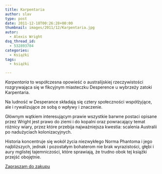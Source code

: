 ```yaml
---
title: Karpentaria
author: slav
type: post
date: 2011-12-18T00:26:28+00:00
thumbnail: images/2011/12/Karpentaria.jpg
autor:
  - Alexis Wright
dsq_thread_id:
  - 532893784
categories:
  - Książki
tags:
  - książki

---
```

_Karpentaria_ to współczesna opowieść o australijskiej rzeczywistości rozgrywająca się w fikcyjnym miasteczku Desperence u wybrzeży zatoki Karpentaria.

Na ludność w Desperance składają się cztery społeczności współżyjące, ale i rywalizujące ze sobą o wpływy i znaczenie.

Głównym wątkiem interesującym prawie wszystkie barwne postaci opisane przez Wright jest prawo do ziemi i do kopalni oraz powracający temat różnicy wiary, przez które przebija najważniejsza kwestia: scalenia Australii po nadużyciach kolonizacyjnych.

<!--more-->

Historia koncentruje się wokół życia niezwykłego Norma Phantoma i jego najbliższych, jednak i pozostałym bohaterom nie brak wyrazistości, głębi i aury mglistej tajemniczości, które sprawiają, że trudno obok tej książki przejść obojętnie.

[Zapraszam do zakupu](http://shop.mediarodzina.com.pl/catalogue/book/id/471/karpentaria-alexis-wright-australia--aborygeni-zatoka)
